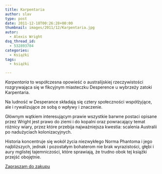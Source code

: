 ```yaml
---
title: Karpentaria
author: slav
type: post
date: 2011-12-18T00:26:28+00:00
thumbnail: images/2011/12/Karpentaria.jpg
autor:
  - Alexis Wright
dsq_thread_id:
  - 532893784
categories:
  - Książki
tags:
  - książki

---
```

_Karpentaria_ to współczesna opowieść o australijskiej rzeczywistości rozgrywająca się w fikcyjnym miasteczku Desperence u wybrzeży zatoki Karpentaria.

Na ludność w Desperance składają się cztery społeczności współżyjące, ale i rywalizujące ze sobą o wpływy i znaczenie.

Głównym wątkiem interesującym prawie wszystkie barwne postaci opisane przez Wright jest prawo do ziemi i do kopalni oraz powracający temat różnicy wiary, przez które przebija najważniejsza kwestia: scalenia Australii po nadużyciach kolonizacyjnych.

<!--more-->

Historia koncentruje się wokół życia niezwykłego Norma Phantoma i jego najbliższych, jednak i pozostałym bohaterom nie brak wyrazistości, głębi i aury mglistej tajemniczości, które sprawiają, że trudno obok tej książki przejść obojętnie.

[Zapraszam do zakupu](http://shop.mediarodzina.com.pl/catalogue/book/id/471/karpentaria-alexis-wright-australia--aborygeni-zatoka)
